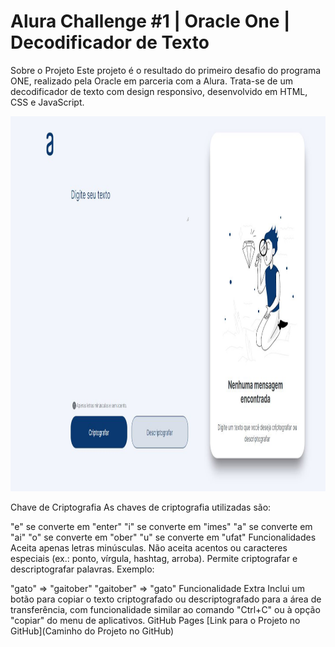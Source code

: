 # Alura Challenge #1 | Oracle One | Decodificador de Texto
Sobre o Projeto
Este projeto é o resultado do primeiro desafio do programa ONE, realizado pela Oracle em parceria com a Alura. Trata-se de um decodificador de texto com design responsivo, desenvolvido em HTML, CSS e JavaScript.

<p align="center"> <img width="600" height="600" src="/img/Imagem-do-projeto.jpg" alt="Imagem do Projeto"> </p>
Chave de Criptografia
As chaves de criptografia utilizadas são:

"e" se converte em "enter"
"i" se converte em "imes"
"a" se converte em "ai"
"o" se converte em "ober"
"u" se converte em "ufat"
Funcionalidades
Aceita apenas letras minúsculas.
Não aceita acentos ou caracteres especiais (ex.: ponto, vírgula, hashtag, arroba).
Permite criptografar e descriptografar palavras.
Exemplo:

"gato" => "gaitober"
"gaitober" => "gato"
Funcionalidade Extra
Inclui um botão para copiar o texto criptografado ou descriptografado para a área de transferência, com funcionalidade similar ao comando "Ctrl+C" ou à opção "copiar" do menu de aplicativos.
GitHub Pages
[Link para o Projeto no GitHub](Caminho do Projeto no GitHub)
